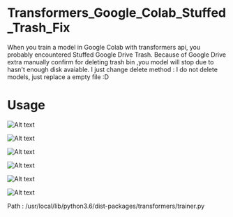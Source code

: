 # Transformers_Google_Colab_Stuffed_Trash_Fix
 When you train a model  in Google Colab with transformers api, you probably encountered Stuffed Google Drive Trash. Because of Google Drive extra manually confirm for deleting trash bin  ,you model will stop due to hasn't enough disk avaiable. I just change delete method  : I do not delete models, just replace a empty file :D

# Usage

![Alt text](images/1.png?raw=true "SS")

![Alt text](images/2.png?raw=true "SS")

![Alt text](images/3.png?raw=true "SS")

![Alt text](images/4.png?raw=true "SS")

![Alt text](images/5.png?raw=true "SS")

![Alt text](images/6.png?raw=true "SS")

Path : /usr/local/lib/python3.6/dist-packages/transformers/trainer.py
